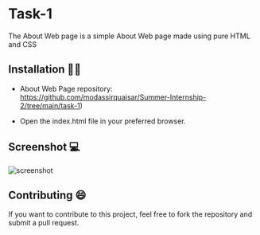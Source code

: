 # Task-1

The About Web page is a simple About Web page made using pure HTML and CSS

## Installation 👨‍💻 

* About Web Page repository: https://github.com/modassirquaisar/Summer-Internship-2/tree/main/task-1)

* Open the index.html file in your preferred browser.
## Screenshot 💻

![screenshot](https://github.com/modassirquaisar/Summer-Internship-2/blob/main/task-1/Screenshot%202023-08-09%20135840.png)

## Contributing 😄

If you want to contribute to this project, feel free to fork the repository and submit a pull request.

